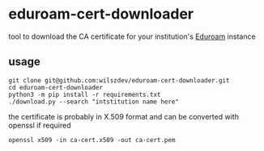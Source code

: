 # eduroam-cert-downloader

tool to download the CA certificate for your institution's
[Eduroam](https://eduroam.org) instance

## usage

```
git clone git@github.com:wilszdev/eduroam-cert-downloader.git
cd eduroam-cert-downloader
python3 -m pip install -r requirements.txt
./download.py --search "intstitution name here"
```

the certificate is probably in X.509 format and can be converted
with openssl if required

`openssl x509 -in ca-cert.x509 -out ca-cert.pem`
